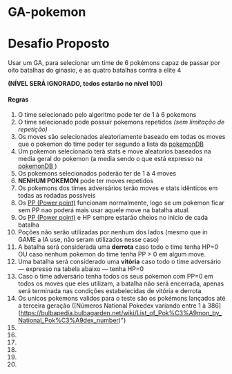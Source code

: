 # GA-pokemon

# Desafio Proposto
Usar um GA, para selecionar um time de 6 pokémons capaz de passar por oito batalhas do ginasio, e as quatro batalhas contra a elite 4

**(NÍVEL SERÁ IGNORADO, todos estarão no nível 100)**

#### Regras
1. O time selecionado pelo algoritmo pode ter de 1 à 6 pokemons
2. O time selecionado pode possuir pokemons repetidos  *(sem limitação de repetição)*
3. Os moves são selecionados aleatoriamente baseado em todas os moves que o pokemon do time poder ter segundo a lista da   [pokemonDB ](http://pokemondb.com "pokemonDB")
4. Um pokemon selecionado terá stats e move aleatorios baseados na media geral do pokemon (a media sendo o que está expresso na [pokemonDB ](http://pokemondb.com "pokemonDB")  )
5.  Os pokemons selecionados poderão ter de 1 à 4 moves
6. **NENHUM POKEMON** pode ter moves repetidos
7. Os pokemons dos times adversários terão moves e stats idênticos em todas as rodadas possíveis
8. Os [PP (Power point)](http://pokemon.fandom.com/wiki/PP "PP (Power point)") funcionam normalmente, logo se um pokemon ficar sem   PP nao poderá mais usar aquele move na batalha atual.
9. Os [PP (Power point)](http://pokemon.fandom.com/wiki/PP "PP (Power point)") e HP sempre estarão cheios no inicio de cada batalha
10. Poções não serão utilizadas por nenhum dos lados (mesmo que in GAME a IA use, não seram utilizados nesse caso)
11. A batalha será considerada uma **derrota** caso todo o time tenha HP=0 OU caso nenhum pokemon do time tenha PP > 0 em algum move.
12. Uma batalha será considerado uma **vitória** caso todo o time adversário — expresso na tabela abaixo — tenha  HP=0
13. Caso o time adversário tenha todos os seus pokemon com PP=0 em todos os moves que eles utilizam, a batalha não será encerrada, apenas                    será terminada nas condições estabelecidas de vitória e derrota
14. Os unicos pokemons validos para o teste são os pokémons lançados até a terceira geração ([Números National Pokedex variando entre 1 à 386] (https://bulbapedia.bulbagarden.net/wiki/List_of_Pok%C3%A9mon_by_National_Pok%C3%A9dex_number)")
15.
16.
17.
18.
19.
20.


